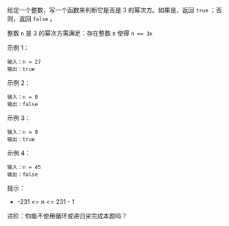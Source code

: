 给定一个整数，写一个函数来判断它是否是 3 的幂次方。如果是，返回 `true` ；否则，返回 `false` 。

整数 `n` 是 3 的幂次方需满足：存在整数 x 使得 `n == 3x`

 

示例 1：
    
    输入：n = 27
    输出：true
示例 2：

    输入：n = 0
    输出：false
示例 3：

    输入：n = 9
    输出：true
示例 4：

    输入：n = 45
    输出：false


提示：

- -231 <= n <= 231 - 1


进阶：你能不使用循环或递归来完成本题吗？
